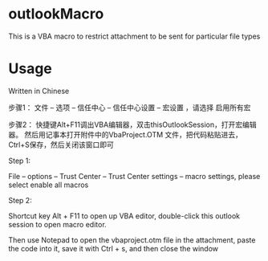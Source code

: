 # outlookMacro
This is a VBA macro to restrict attachment to be sent for particular file types

# Usage

Written in Chinese

步骤1：
文件 – 选项 –  信任中心 – 信任中心设置 – 宏设置 ，请选择 启用所有宏
 

步骤2：
快捷键Alt+F11调出VBA编辑器，双击thisOutlookSession，打开宏编辑器。
然后用记事本打开附件中的VbaProject.OTM 文件，把代码粘贴进去，Ctrl+S保存，然后关闭该窗口即可

Step 1:

File – options – Trust Center – Trust Center settings – macro settings, please select enable all macros




Step 2:

Shortcut key Alt + F11 to open up VBA editor, double-click this outlook session to open macro editor.

Then use Notepad to open the vbaproject.otm file in the attachment, paste the code into it, save it with Ctrl + s, and then close the window